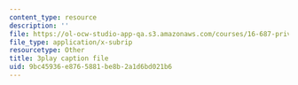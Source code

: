 ```yaml
---
content_type: resource
description: ''
file: https://ol-ocw-studio-app-qa.s3.amazonaws.com/courses/16-687-private-pilot-ground-school-january-iap-2019/9bc45936e8765881be8b2a1d6bd021b6_Nts_8ZLIxwo.vtt
file_type: application/x-subrip
resourcetype: Other
title: 3play caption file
uid: 9bc45936-e876-5881-be8b-2a1d6bd021b6
---
```

